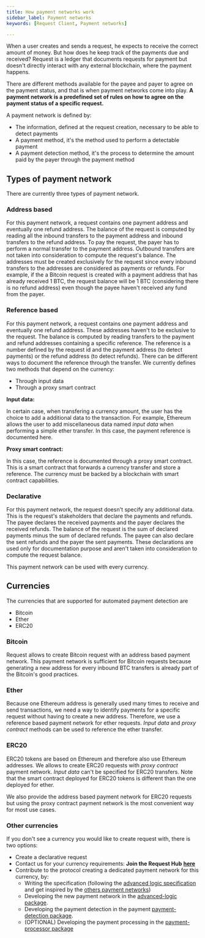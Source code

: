 ```yaml
---
title: How payment networks work
sidebar_label: Payment networks
keywords: [Request Client, Payment networks]

---
```


When a user creates and sends a request, he expects to receive the correct amount of money. But how does he keep track of the payments due and received? Request is a ledger that documents requests for payment but doesn't directly interact with any external blockchain, where the payment happens. 

There are different methods available for the payee and payer to agree on the payment status, and that is when payment networks come into play. **A payment network is a predefined set of rules on how to agree on the payment status of a specific request.**

A payment network is defined by:
* The information, defined at the request creation, necessary to be able to detect payments
* A payment method, it's the method used to perform a detectable payment
* A payment detection method, it's the process to determine the amount paid by the payer through the payment method

## Types of payment network

There are currently three types of payment network.

### Address based

For this payment network, a request contains one payment address and eventually one refund address.
The balance of the request is computed by reading all the inbound transfers to the payment address and inbound transfers to the refund address. To pay the request, the payer has to perform a normal transfer to the payment address.
Outbound transfers are not taken into consideration to compute the request's balance.
The addresses must be created exclusively for the request since every inbound transfers to the addresses are considered as payments or refunds. For example, if the a Bitcoin request is created with a payment address that has already received 1 BTC, the request balance will be 1 BTC (considering there is no refund address) even though the payee haven't received any fund from the payer.

### Reference based

For this payment network, a request contains one payment address and eventually one refund address. These addresses haven't to be exclusive to the request.
The balance is computed by reading transfers to the payment and refund addresses containing a specific reference.
The reference is a number defined by the request id and the payment address (to detect payments) or the refund address (to detect refunds).
There can be different ways to document the reference through the transfer. We currently defines two methods that depend on the currency:
* Through input data
* Through a proxy smart contract

**Input data:**

In certain case, when transfering a currency amount, the user has the choice to add a additional data to the transaction. For example, Ethereum allows the user to add miscellaneous data named *input data* when performing a simple ether transfer.
In this case, the payment reference is documented here.

**Proxy smart contract:**

In this case, the reference is documented through a proxy smart contract.
This is a smart contract that forwards a currency transfer and store a reference.
The currency must be backed by a blockchain with smart contract capabilities.

### Declarative

For this payment network, the request doesn't specify any additional data. This is the request's stakeholders that declare the payments and refunds.
The payee declares the received payments and the payer declares the received refunds. The balance of the request is the sum of declared payments minus the sum of declared refunds.
The payee can also declare the sent refunds and the payer the sent payments. These declarations are used only for documentation purpose and aren't taken into consideration to compute the request balance.

This payment network can be used with every currency.

## Currencies

The currencies that are supported for automated payment detection are
* Bitcoin
* Ether
* ERC20

### Bitcoin

Request allows to create Bitcoin request with an address based payment network.
This payment network is sufficient for Bitcoin requests because generating a new address for every inbound BTC transfers is already part of the Bitcoin's good practices.

### Ether

Because one Ethereum address is generally used many times to receive and send transactions, we need a way to identify payments for a specific request without having to create a new address. Therefore, we use a reference based payment network for ether requests.
*Input data* and *proxy contract* methods can be used to reference the ether transfer. 

### ERC20

ERC20 tokens are based on Ethereum and therefore also use Ethereum addresses.
We allows to create ERC20 requests with *proxy contract* payment network. *Input data* can't be specified for ERC20 transfers.
Note that the smart contract deployed for ERC20 tokens is different than the one deployed for ether.

We also provide the address based payment network for ERC20 requests but using the proxy contract payment network is the most convenient way for most use cases.

### Other currencies 

If you don't see a currency you would like to create request with, there is two options:
- Create a declarative request
- Contact us for your currency requirements: **Join the Request Hub** [**here**](https://join.slack.com/t/requesthub/shared_invite/enQtMjkwNDQwMzUwMjI3LWNlYTlmODViMmE3MzY0MWFiMTUzYmNiMWEyZmNiNWZhMjM3MTEzN2JkZTMxN2FhN2NmODFkNmU5MDBmOTUwMjA)
- Contribute to the protocol creating a dedicated payment network for this currency, by:
  - Writing the specification (following the [advanced logic specification](https://github.com/RequestNetwork/requestNetwork/blob/master/packages/advanced-logic/specs/advanced-logic-specs-0.1.0.md) and get inspired by the [others payment networks](https://github.com/RequestNetwork/requestNetwork/tree/master/packages/advanced-logic/specs))
  - Developing the new payment network in the [advanced-logic package](https://github.com/RequestNetwork/requestNetwork/tree/master/packages/advanced-logic/src/extensions/payment-network).
  - Developing the payment detection in the payment [payment-detection package](https://github.com/RequestNetwork/requestNetwork/tree/master/packages/payment-detection).
  - (OPTIONAL) Developing the payment processing in the [payment-processor package](https://github.com/RequestNetwork/requestNetwork/tree/master/packages/payment-detection)
